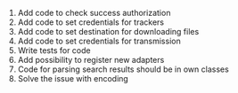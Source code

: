 1. Add code to check success authorization
2. Add code to set credentials for trackers
3. Add code to set destination for downloading files
4. Add code to set credentials for transmission
5. Write tests for code
6. Add possibility to register new adapters
7. Code for parsing search results should be in own classes
8. Solve the issue with encoding